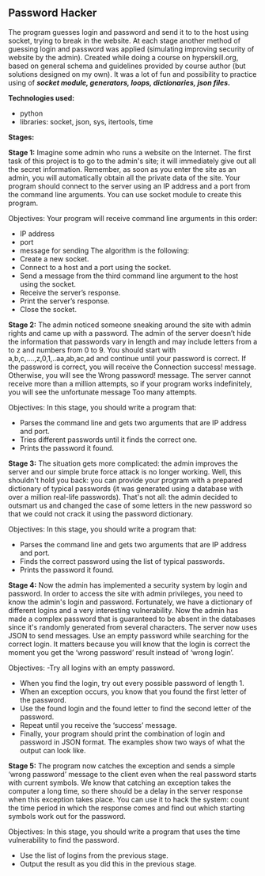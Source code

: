 ##  Password Hacker
The program guesses login and password and send it to to the host using socket, trying to break in the website. At each stage another method of guessing login and password was applied (simulating improving security of website by the admin). Created while doing a course on hyperskill.org, based on general schema and guidelines provided by course author (but solutions designed on my own). It was a lot of fun and possibility to practice using of **_socket module, generators, loops, dictionaries, json files._**

**Technologies used:**
- python
- libraries: socket, json, sys, itertools, time






**Stages:**

**Stage 1:**
Imagine some admin who runs a website on the Internet. The first task of this project is to go to the admin's site; it will immediately give out all the secret information. Remember, as soon as you enter the site as an admin, you will automatically obtain all the private data of the site.  Your program should connect to the server using an IP address and a port from the command line arguments. You can use socket module to create this program.

Objectives:
Your program will receive command line arguments in this order:
- IP address
- port
- message for sending
The algorithm is the following:
- Create a new socket.
- Connect to a host and a port using the socket.
- Send a message from the third command line argument to the host using the socket.
- Receive the server’s response.
- Print the server’s response.
- Close the socket.



**Stage 2:**
The admin noticed someone sneaking around the site with admin rights and came up with a password.  The admin of the server doesn’t hide the information that passwords vary in length and may include letters from a to z and numbers from 0 to 9. You should start with a,b,c,....,z,0,1,..aa,ab,ac,ad and continue until your password is correct. If the password is correct, you will receive the Connection success! message. Otherwise, you will see the Wrong password! message. The server cannot receive more than a million attempts, so if your program works indefinitely, you will see the unfortunate message Too many attempts.

Objectives:
In this stage, you should write a program that:
- Parses the command line and gets two arguments that are IP address and port.
- Tries different passwords until it finds the correct one.
- Prints the password it found.

**Stage 3:**
The situation gets more complicated: the admin improves the server and our simple brute force attack is no longer working. Well, this shouldn't hold you back: you can provide your program with a prepared dictionary of typical passwords (it was generated using a database with over a million real-life passwords). That's not all: the admin decided to outsmart us and changed the case of some letters in the new password so that we could not crack it using the password dictionary.

Objectives:
In this stage, you should write a program that:
- Parses the command line and gets two arguments that are IP address and port.
- Finds the correct password using the list of typical passwords.
- Prints the password it found.

**Stage 4:**
Now the admin has implemented a security system by login and password. In order to access the site with admin privileges, you need to know the admin's login and password. Fortunately, we have a dictionary of different logins and a very interesting vulnerability. Now the admin has made a complex password that is guaranteed to be absent in the databases since it's randomly generated from several characters. The server now uses JSON to send messages. 
Use an empty password while searching for the correct login. It matters because you will know that the login is correct the moment you get the ‘wrong password’ result instead of ‘wrong login’.

Objectives:
-Try all logins with an empty password.
- When you find the login, try out every possible password of length 1.
- When an exception occurs, you know that you found the first letter of the password.
- Use the found login and the found letter to find the second letter of the password.
- Repeat until you receive the ‘success’ message.
- Finally, your program should print the combination of login and password in JSON format. The examples show two ways of what the output can look like.

**Stage 5:**
The program now catches the exception and sends a simple ‘wrong password’ message to the client even when the real password starts with current symbols.
We know that catching an exception takes the computer a long time, so there should be a delay in the server response when this exception takes place. 
You can use it to hack the system: count the time period in which the response comes and find out which starting symbols work out for the password.

Objectives:
In this stage, you should write a program that uses the time vulnerability to find the password.
- Use the list of logins from the previous stage.
- Output the result as you did this in the previous stage.

